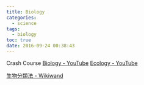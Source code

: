 ```yaml
---
title: Biology
categories:
  - science
tags:
  - biology
toc: true
date: 2016-09-24 00:38:43
---
```


Crash Course
[Biology - YouTube](https://www.youtube.com/playlist?list=PL3EED4C1D684D3ADF)
[Ecology - YouTube](https://www.youtube.com/playlist?list=PL8dPuuaLjXtNdTKZkV_GiIYXpV9w4WxbX)

[生物分類法 - Wikiwand](https://www.wikiwand.com/zh-hk/%E7%94%9F%E7%89%A9%E5%88%86%E9%A1%9E%E6%B3%95)

